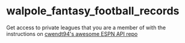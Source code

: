# walpole_fantasy_football_records

Get access to private leagues that you are a member of with the instructions on [cwendt94's awesome ESPN API repo](https://github.com/cwendt94/espn-api)
